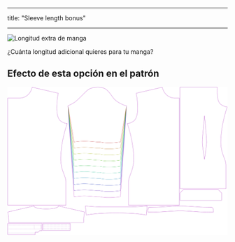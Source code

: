 - - -
title: "Sleeve length bonus"
- - -

![Longitud extra de manga](sleevelengthbonus.svg)

¿Cuánta longitud adicional quieres para tu manga?

## Efecto de esta opción en el patrón

![Esta imagen muestra el efecto de esta opción superponiendo varias variantes que tienen un valor diferente para esta opción](simon_sleevelengthbonus_sample.svg "Effect of this option on the pattern")
